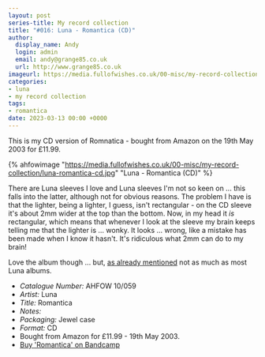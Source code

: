 ```yaml
---
layout: post
series-title: My record collection
title: "#016: Luna - Romantica (CD)"
author:
  display_name: Andy
  login: admin
  email: andy@grange85.co.uk
  url: http://www.grange85.co.uk
imageurl: https://media.fullofwishes.co.uk/00-misc/my-record-collection/luna-romantica-cd.jpg
categories:
- luna
- my record collection
tags:
- romantica
date: 2023-03-13 00:00 +0000
---
```

This is my CD version of Romnatica - bought from Amazon on the 19th May 2003 for £11.99.

{% ahfowimage "https://media.fullofwishes.co.uk/00-misc/my-record-collection/luna-romantica-cd.jpg" "Luna - Romantica (CD)" %}

There are Luna sleeves I love and Luna sleeves I'm not so keen on ... this falls into the latter, although not for obvious reasons. The problem I have is that the lighter, being a lighter, I guess, isn't rectangular - on the CD sleeve it's about 2mm wider at the top than the bottom. Now, in my head it _is_ rectangular, which means that whenever I look at the sleeve my brain keeps telling me that the lighter is ... wonky. It looks ... wrong, like a mistake has been made when I know it hasn't. It's ridiculous what 2mm can do to my brain!

Love the album though ... but, [as already mentioned](/2023/01/30/my-record-collection-004-luna-romantica-lp/) not as much as most Luna albums.

 - *Catalogue Number:* AHFOW 10/059
 - *Artist:* Luna
 - *Title:* Romantica
 - *Notes:* 
 - *Packaging:* Jewel case
 - *Format:* CD
 - Bought from Amazon for £11.99 - 19th May 2003.
 - [Buy 'Romantica' on Bandcamp](https://luna.bandcamp.com/album/romantica)

